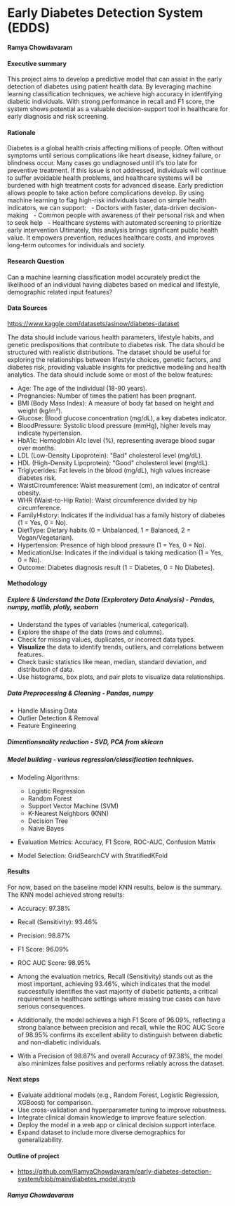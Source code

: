 # Early Diabetes Detection System (EDDS) 

**Ramya Chowdavaram**

#### Executive summary
This project aims to develop a predictive model that can assist in the early detection of diabetes using patient health data. 
By leveraging machine learning classification techniques, we achieve high accuracy in identifying diabetic individuals. With strong performance in recall and F1 score, the system shows potential as a valuable decision-support tool in healthcare for early diagnosis and risk screening.

#### Rationale
Diabetes is a global health crisis affecting millions of people. Often without symptoms until serious complications like heart disease, kidney failure, or blindness occur. Many cases go undiagnosed until it's too late for preventive treatment.
If this issue is not addressed, individuals will continue to suffer avoidable health problems, and healthcare systems will be burdened with high treatment costs for advanced disease.
Early prediction allows people to take action before complications develop. By using machine learning to flag high-risk individuals based on simple health indicators, we can support:
  - Doctors with faster, data-driven decision-making
  - Common people with awareness of their personal risk and when to seek help
  - Healthcare systems with automated screening to prioritize early intervention
Ultimately, this analysis brings significant public health value. It empowers prevention, reduces healthcare costs, and improves long-term outcomes for individuals and society.

#### Research Question
Can a machine learning classification model accurately predict the likelihood of an individual having diabetes based on medical and lifestyle, demographic related input features?
    
#### Data Sources
https://www.kaggle.com/datasets/asinow/diabetes-dataset

The data should include various health parameters, lifestyle habits, and genetic predispositions that contribute to diabetes risk. The data should be structured with realistic distributions. The dataset should be useful for exploring the relationships between lifestyle choices, genetic factors, and diabetes risk, providing valuable insights for predictive modeling and health analytics. The data should include some or most of the below features:

- Age: The age of the individual (18-90 years).
- Pregnancies: Number of times the patient has been pregnant.
- BMI (Body Mass Index): A measure of body fat based on height and weight (kg/m²).
- Glucose: Blood glucose concentration (mg/dL), a key diabetes indicator.
- BloodPressure: Systolic blood pressure (mmHg), higher levels may indicate hypertension.
- HbA1c: Hemoglobin A1c level (%), representing average blood sugar over months.
- LDL (Low-Density Lipoprotein): "Bad" cholesterol level (mg/dL).
- HDL (High-Density Lipoprotein): "Good" cholesterol level (mg/dL).
- Triglycerides: Fat levels in the blood (mg/dL), high values increase diabetes risk.
- WaistCircumference: Waist measurement (cm), an indicator of central obesity.
- WHR (Waist-to-Hip Ratio): Waist circumference divided by hip circumference.
- FamilyHistory: Indicates if the individual has a family history of diabetes (1 = Yes, 0 = No).
- DietType: Dietary habits (0 = Unbalanced, 1 = Balanced, 2 = Vegan/Vegetarian).
- Hypertension: Presence of high blood pressure (1 = Yes, 0 = No).
- MedicationUse: Indicates if the individual is taking medication (1 = Yes, 0 = No).
- Outcome: Diabetes diagnosis result (1 = Diabetes, 0 = No Diabetes).
                                                                                   
#### Methodology
##### Explore & Understand the Data (Exploratory Data Analysis) - Pandas, numpy, matlib, plotly, seaborn
  - Understand the types of variables (numerical, categorical).
  - Explore the shape of the data (rows and columns).
  - Check for missing values, duplicates, or incorrect data types.
  - **Visualize** the data to identify trends, outliers, and correlations between features.
  - Check basic statistics like mean, median, standard deviation, and distribution of data.
  - Use histograms, box plots, and pair plots to visualize data relationships.
##### Data Preprocessing & Cleaning - Pandas, numpy
  - Handle Missing Data
  - Outlier Detection & Removal
  - Feature Engineering
##### Dimentionsnality reduction - SVD, PCA from sklearn
##### Model building - various regression/classification techniques.
- Modeling Algorithms:
   - Logistic Regression
   - Random Forest
   - Support Vector Machine (SVM)
   - K-Nearest Neighbors (KNN)
   - Decision Tree
   - Naive Bayes

- Evaluation Metrics: Accuracy, F1 Score, ROC-AUC, Confusion Matrix
- Model Selection: GridSearchCV with StratifiedKFold

#### Results
For now, based on the baseline model KNN results, below is the summary. The KNN model achieved strong results:
- Accuracy: 97.38%
- Recall (Sensitivity): 93.46%
- Precision: 98.87%
- F1 Score: 96.09%
- ROC AUC Score: 98.95%

- Among the evaluation metrics, Recall (Sensitivity) stands out as the most important, achieving 93.46%, which indicates that the model successfully identifies the vast majority of diabetic patients, a critical requirement in healthcare settings where missing true cases can have serious consequences.
- Additionally, the model achieves a high F1 Score of 96.09%, reflecting a strong balance between precision and recall, while the ROC AUC Score of 98.95% confirms its excellent ability to distinguish between diabetic and non-diabetic individuals.
- With a Precision of 98.87% and overall Accuracy of 97.38%, the model also minimizes false positives and performs reliably across the dataset. 

#### Next steps
- Evaluate additional models (e.g., Random Forest, Logistic Regression, XGBoost) for comparison.
- Use cross-validation and hyperparameter tuning to improve robustness.
- Integrate clinical domain knowledge to improve feature selection.
- Deploy the model in a web app or clinical decision support interface.
- Expand dataset to include more diverse demographics for generalizability.

                                                   
#### Outline of project

- https://github.com/RamyaChowdavaram/early-diabetes-detection-system/blob/main/diabetes_model.ipynb

##### Ramya Chowdavaram
